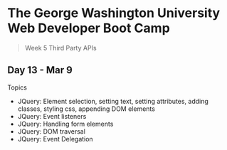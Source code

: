 # **The George Washington University Web Developer Boot Camp**
> Week 5 Third Party APIs

## **Day 13 - Mar 9**
Topics
- JQuery: Element selection, setting text, setting attributes, adding classes, styling css, appending DOM elements
- JQuery: Event listeners
- JQuery: Handling form elements
- JQuery: DOM traversal
- JQuery: Event Delegation